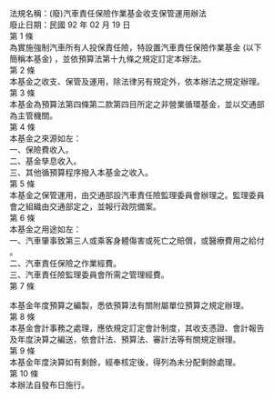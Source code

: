 法規名稱：(廢)汽車責任保險作業基金收支保管運用辦法  
廢止日期：民國 92 年 02 月 19 日  
第 1 條  
為實施強制汽車所有人投保責任險，特設置汽車責任保險作業基金 (以下  
簡稱本基金) ，並依預算法第十九條之規定訂定本辦法。  
第 2 條  
本基金之收支、保管及運用，除法律另有規定外，依本辦法之規定辦理。  
第 3 條  
本基金為預算法第四條第二款第四目所定之非營業循環基金，並以交通部  
為主管機關。  
第 4 條  
本基金之來源如左：  
一、保險費收入。  
二、基金孳息收入。  
三、其他循預算程序撥入本基金之收入。  
第 5 條  
本基金之保管運用，由交通部設汽車責任險監理委員會辦理之。監理委員  
會之組織由交通部定之，並報行政院備案。  
第 6 條  
本基金之用途如左：  
一、汽車肇事致第三人或乘客身體傷害或死亡之賠償，或醫療費用之給付  
。  
二、汽車責任保險之作業經費。  
三、汽車責任險監理委員會所需之管理經費。  
第 7 條  


本基金年度預算之編製，悉依預算法有關附屬單位預算之規定辦理。  
第 8 條  
本基金會計事務之處理，應依規定訂定會計制度，其收支憑證、會計報告  
及年度決算之編送，依會計法、預算法、審計法等有關規定辦理。  
第 9 條  
本基金年度決算如有剩餘，經奉核定後，得列為未分配剩餘處理。  
第 10 條  
本辦法自發布日施行。  


